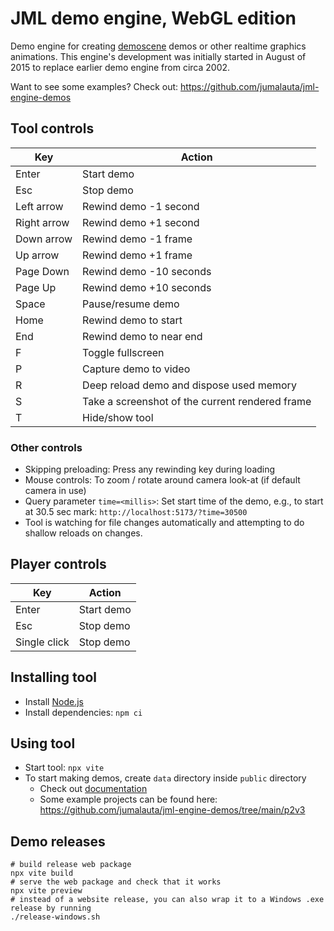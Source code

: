 # JML demo engine, WebGL edition

Demo engine for creating [demoscene](https://en.wikipedia.org/wiki/Demoscene) demos or other realtime graphics animations. This engine's development was initially started in August of 2015 to replace earlier demo engine from circa 2002.

Want to see some examples? Check out: https://github.com/jumalauta/jml-engine-demos

## Tool controls

| Key               | Action                    |
|-------------------|---------------------------|
| Enter             | Start demo                |
| Esc               | Stop demo                 |
| Left arrow        | Rewind demo -1 second     |
| Right arrow       | Rewind demo +1 second     |
| Down arrow        | Rewind demo -1 frame      |
| Up arrow          | Rewind demo +1 frame      |
| Page Down         | Rewind demo -10 seconds   |
| Page Up           | Rewind demo +10 seconds   |
| Space             | Pause/resume demo         |
| Home              | Rewind demo to start      |
| End               | Rewind demo to near end   |
| F                 | Toggle fullscreen |
| P                 | Capture demo to video |
| R                 | Deep reload demo and dispose used memory |
| S                 | Take a screenshot of the current rendered frame |
| T                 | Hide/show tool |

### Other controls

* Skipping preloading: Press any rewinding key during loading
* Mouse controls: To zoom / rotate around camera look-at (if default camera in use)
* Query parameter `time=<millis>`: Set start time of the demo, e.g., to start at 30.5 sec mark: `http://localhost:5173/?time=30500`
* Tool is watching for file changes automatically and attempting to do shallow reloads on changes.

## Player controls

| Key               | Action                    |
|-------------------|---------------------------|
| Enter             | Start demo                |
| Esc               | Stop demo                 |
| Single click      | Stop demo                 |

## Installing tool

- Install [Node.js](https://nodejs.org/en)
- Install dependencies: `npm ci`

## Using tool

- Start tool: `npx vite`
- To start making demos, create `data` directory inside `public` directory
  - Check out [documentation](documentation.md)
  - Some example projects can be found here: https://github.com/jumalauta/jml-engine-demos/tree/main/p2v3

## Demo releases

```
# build release web package
npx vite build
# serve the web package and check that it works
npx vite preview
# instead of a website release, you can also wrap it to a Windows .exe release by running
./release-windows.sh
```
